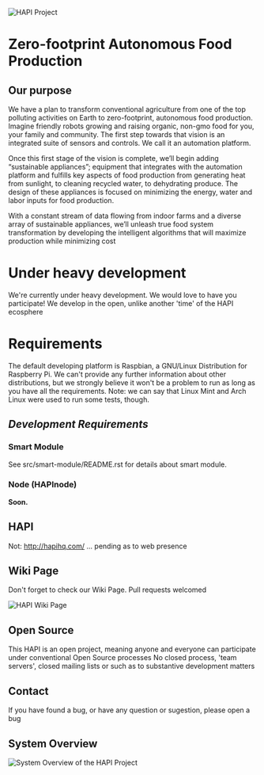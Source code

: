 ![HAPI Project](/readme/hapi.png?raw=true "HAPI Project")

# Zero-footprint Autonomous Food Production

## Our purpose
We have a plan to transform conventional agriculture from one of the top polluting activities on Earth to zero-footprint, autonomous food production. Imagine friendly robots growing and raising organic, non-gmo food for you, your family and community.
The first step towards that vision is an integrated suite of sensors and controls. We call it an automation platform.

Once this first stage of the vision is complete, we’ll begin adding “sustainable appliances”; equipment that integrates with the automation platform and fulfills key aspects of food production from generating heat from sunlight, to cleaning recycled water, to dehydrating produce. The design of these appliances is focused on minimizing the energy, water and labor inputs for food production.

With a constant stream of data flowing from indoor farms and a diverse array of sustainable appliances, we’ll unleash true food system transformation by developing the intelligent algorithms that will maximize production while minimizing cost

# Under heavy development
We're currently under heavy development.
We would love to have you participate! We develop in the open, unlike another 'time' of the HAPI ecosphere

# Requirements
The default developing platform is Raspbian, a GNU/Linux Distribution for Raspberry Pi.
We can't provide any further information about other distributions, but we strongly believe it won't be a problem to run as long as you have all the requirements.
Note: we can say that Linux Mint and Arch Linux were used to run some tests, though.

## *Development Requirements*
### **Smart Module**
See src/smart-module/README.rst for details about smart module.

### Node (HAPInode)
**Soon.**

## HAPI
Not: http://hapihq.com/ ... pending as to web presence

## Wiki Page
Don't forget to check our Wiki Page.
Pull requests welcomed

![HAPI Wiki Page](/../../wiki "Wiki Page")

## Open Source
This HAPI is an open project, meaning anyone and everyone can participate under conventional Open Source processes
No closed process, 'team servers', closed mailing lists or such as to substantive development matters

## Contact
If you have found a bug, or have any question or sugestion, please open a bug

## System Overview
![System Overview of the HAPI Project](/readme/system-overview.png?raw=true "HAPI Project System Overview")
